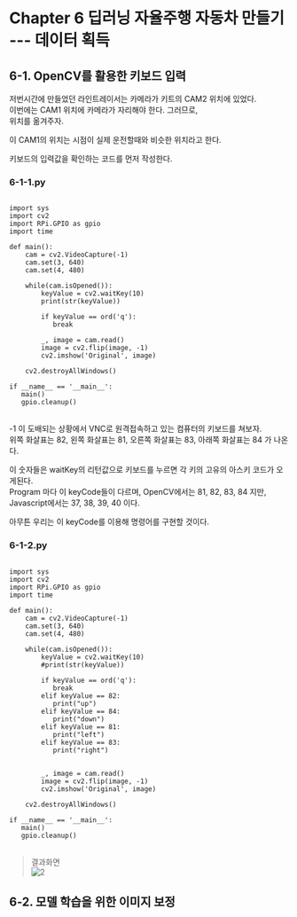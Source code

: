 # Chapter 6 딥러닝 자율주행 자동차 만들기 --- 데이터 획득

## 6-1. OpenCV를 활용한 키보드 입력

저번시간에 만들었던 라인트레이서는 카메라가 키트의 CAM2 위치에 있었다.               
이번에는 CAM1 위치에 카메라가 자리해야 한다. 그러므로,         
위치를 옮겨주자.

이 CAM1의 위치는 시점이 실제 운전할때와 비슷한 위치라고 한다.

키보드의 입력값을 확인하는 코드를 먼저 작성한다.

### 6-1-1.py
<pre>
<code>
import sys
import cv2
import RPi.GPIO as gpio
import time

def main():
    cam = cv2.VideoCapture(-1)
    cam.set(3, 640)
    cam.set(4, 480)
    
    while(cam.isOpened()):
        keyValue = cv2.waitKey(10)
        print(str(keyValue))
        
        if keyValue == ord('q'):
           break
           
        _, image = cam.read()
        image = cv2.flip(image, -1)
        cv2.imshow('Original', image)
        
    cv2.destroyAllWindows()
    
if __name__ == '__main__':
   main()
   gpio.cleanup()
</code>
</pre>

-1 이 도배되는 상황에서 VNC로 원격접속하고 있는 컴퓨터의 키보드를 쳐보자.              
위쪽 화살표는 82, 왼쪽 화살표는 81, 오른쪽 화살표는 83, 아래쪽 화살표는 84 가 나온다.            

이 숫자들은 waitKey의 리턴값으로 키보드를 누르면 각 키의 고유의 아스키 코드가 오게된다.         
Program 마다 이 keyCode들이 다르며, OpenCV에서는 81, 82, 83, 84 지만,             
Javascript에서는 37, 38, 39, 40 이다.


아무튼 우리는 이 keyCode를 이용해 명령어를 구현할 것이다.

### 6-1-2.py
<pre>
<code>
import sys
import cv2
import RPi.GPIO as gpio
import time

def main():
    cam = cv2.VideoCapture(-1)
    cam.set(3, 640)
    cam.set(4, 480)
    
    while(cam.isOpened()):
        keyValue = cv2.waitKey(10)
        #print(str(keyValue))
        
        if keyValue == ord('q'):
           break
        elif keyValue == 82:
           print("up")
        elif keyValue == 84:
           print("down")
        elif keyValue == 81:
           print("left")
        elif keyValue == 83:
           print("right")
           
           
        _, image = cam.read()
        image = cv2.flip(image, -1)
        cv2.imshow('Original', image)
        
    cv2.destroyAllWindows()
    
if __name__ == '__main__':
   main()
   gpio.cleanup()
</code>
</pre>

> 결과화면                           
> ![2](https://user-images.githubusercontent.com/64456822/182518380-af9d143c-22fd-412f-9282-cbeecd54c972.JPG)

## 6-2. 모델 학습을 위한 이미지 보정



